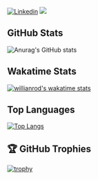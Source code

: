 [![Linkedin](https://img.shields.io/badge/-anmol-blue?style=flat-square&logo=Linkedin&logoColor=white&link=https://www.linkedin.com/in/ferreirasara1501/)](https://www.linkedin.com/in/ferreirasara1501/)
![](https://komarev.com/ghpvc/?username=ferreirasara&color=blue)

## GitHub Stats
![Anurag's GitHub stats](https://github-readme-stats.vercel.app/api?username=ferreirasara&show_icons=true&theme=github_dark&count_private=true)

## Wakatime Stats
[![willianrod's wakatime stats](https://github-readme-stats.vercel.app/api/wakatime?username=ferreirasara&layout=compact)](https://github.com/ferreirasara/github-readme-stats)

## Top Languages
[![Top Langs](https://github-readme-stats.vercel.app/api/top-langs/?username=ferreirasara)](https://github.com/ferreirasara/github-readme-stats)

## 🏆 GitHub Trophies
[![trophy](https://github-profile-trophy.vercel.app/?username=ferreirasara&theme=nord&column=7)](https://github.com/ferreirasara/github-profile-trophy)
